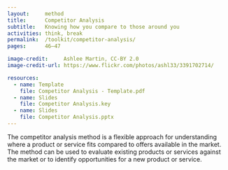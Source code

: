 ```yaml
---
layout:     method
title:      Competitor Analysis
subtitle:   Knowing how you compare to those around you
activities: think, break
permalink:  /toolkit/competitor-analysis/
pages:      46–47

image-credit:     Ashlee Martin, CC-BY 2.0
image-credit-url: https://www.flickr.com/photos/ashl33/3391702714/

resources:
  - name: Template
    file: Competitor Analysis - Template.pdf
  - name: Slides
    file: Competitor Analysis.key
  - name: Slides
    file: Competitor Analysis.pptx
---
```


The competitor analysis method is a flexible approach for understanding where a product or service fits compared to offers available in the market. The method can be used to evaluate existing products or services against the market or to identify opportunities for a new product or service.